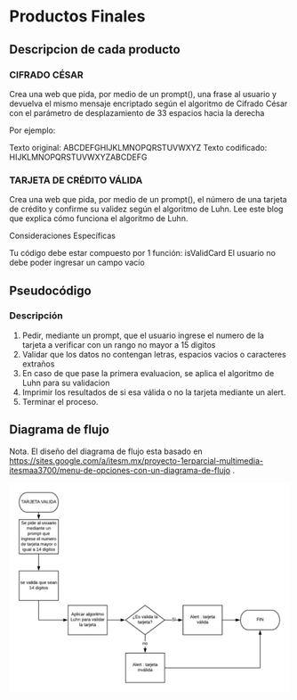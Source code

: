 # Productos Finales

## Descripcion de cada producto

### CIFRADO CÉSAR

Crea una web que pida, por medio de un prompt(), una frase al usuario y devuelva el mismo mensaje encriptado según el algoritmo de Cifrado César con el parámetro de desplazamiento de 33 espacios hacia la derecha

Por ejemplo:

Texto original: ABCDEFGHIJKLMNOPQRSTUVWXYZ
Texto codificado: HIJKLMNOPQRSTUVWXYZABCDEFG

### TARJETA DE CRÉDITO VÁLIDA

Crea una web que pida, por medio de un prompt(), el número de una tarjeta de crédito y confirme su validez según el algoritmo de Luhn. Lee este blog que explica cómo funciona el algoritmo de Luhn.

Consideraciones Específicas

Tu código debe estar compuesto por 1 función: isValidCard
El usuario no debe poder ingresar un campo vacío


## Pseudocódigo
### Descripción

1. Pedir, mediante un prompt, que el usuario ingrese el numero de la tarjeta a verificar con un rango no mayor a 15 digitos
2. Validar que los datos no contengan letras, espacios vacios o caracteres extraños
3. En caso de que pase la primera evaluacion, se aplica el algoritmo de Luhn para su validacion
4. Imprimir los resultados de si esa válida o no la tarjeta mediante un alert.
5. Terminar el proceso.    


## Diagrama de flujo
Nota. El diseño del diagrama de flujo esta basado en https://sites.google.com/a/itesm.mx/proyecto-1erparcial-multimedia-itesmaa3700/menu-de-opciones-con-un-diagrama-de-flujo .

![Diagrama de flujo del problema](./assets/images/diagramaT.png)
